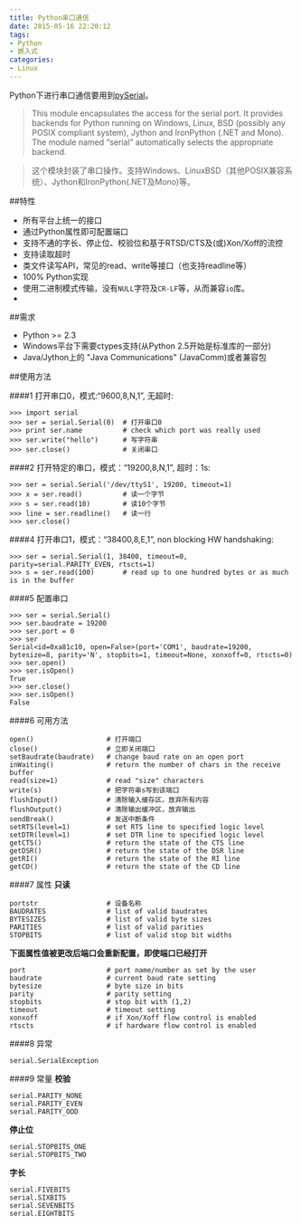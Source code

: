 ```yaml
---
title: Python串口通信
date: 2015-05-16 22:20:12
tags:
- Python
- 嵌入式
categories:
- Linux
---
```

Python下进行串口通信要用到[pySerial](http://pyserial.sourceforge.net/)。

> This module encapsulates the access for the serial port. It provides backends for Python running on Windows, Linux, BSD (possibly any POSIX compliant system), Jython and IronPython (.NET and Mono). The module named “serial” automatically selects the appropriate backend.

> 这个模块封装了串口操作。支持Windows、LinuxBSD（其他POSIX兼容系统）、Jython和IronPython(.NET及Mono)等。

##特性
* 所有平台上统一的接口
* 通过Python属性即可配置端口
* 支持不通的字长、停止位、校验位和基于RTSD/CTS及(或)Xon/Xoff的流控
* 支持读取超时
* 类文件读写API，常见的read、write等接口（也支持readline等）
* 100% Python实现
* 使用二进制模式传输，没有`NULL`字符及`CR-LF`等，从而兼容`io`库。
*

##需求
* Python >= 2.3
* Windows平台下需要ctypes支持(从Python 2.5开始是标准库的一部分)
* Java/Jython上的 "Java Communications" (JavaComm)或者兼容包

##使用方法

####1 打开串口0，模式:“9600,8,N,1”, 无超时:
```
>>> import serial
>>> ser = serial.Serial(0)  # 打开串口0
>>> print ser.name          # check which port was really used
>>> ser.write("hello")      # 写字符串
>>> ser.close()             # 关闭串口
```

####2 打开特定的串口，模式：“19200,8,N,1”, 超时：1s:
```
>>> ser = serial.Serial('/dev/ttyS1', 19200, timeout=1)
>>> x = ser.read()          # 读一个字节
>>> s = ser.read(10)        # 读10个字节
>>> line = ser.readline()   # 读一行
>>> ser.close()
```

####4 打开串口1，模式：“38400,8,E,1”, non blocking HW handshaking:
```
>>> ser = serial.Serial(1, 38400, timeout=0, parity=serial.PARITY_EVEN, rtscts=1)
>>> s = ser.read(100)       # read up to one hundred bytes or as much is in the buffer
```


####5 配置串口
```
>>> ser = serial.Serial()
>>> ser.baudrate = 19200
>>> ser.port = 0
>>> ser
Serial<id=0xa81c10, open=False>(port='COM1', baudrate=19200, bytesize=8, parity='N', stopbits=1, timeout=None, xonxoff=0, rtscts=0)
>>> ser.open()
>>> ser.isOpen()
True
>>> ser.close()
>>> ser.isOpen()
False
```

####6 可用方法
```
open()                  # 打开端口
close()                 # 立即关闭端口  
setBaudrate(baudrate)   # change baud rate on an open port  
inWaiting()             # return the number of chars in the receive buffer  
read(size=1)            # read "size" characters  
write(s)                # 把字符串s写到该端口  
flushInput()            # 清除输入缓存区，放弃所有内容
flushOutput()           # 清除输出缓冲区，放弃输出  
sendBreak()             # 发送中断条件  
setRTS(level=1)         # set RTS line to specified logic level  
setDTR(level=1)         # set DTR line to specified logic level  
getCTS()                # return the state of the CTS line  
getDSR()                # return the state of the DSR line  
getRI()                 # return the state of the RI line  
getCD()                 # return the state of the CD line
```

####7 属性
**只读**
```
portstr                 # 设备名称  
BAUDRATES               # list of valid baudrates  
BYTESIZES               # list of valid byte sizes  
PARITIES                # list of valid parities  
STOPBITS                # list of valid stop bit widths  
```
**下面属性值被更改后端口会重新配置，即使端口已经打开**
```
port                    # port name/number as set by the user  
baudrate                # current baud rate setting  
bytesize                # byte size in bits  
parity                  # parity setting  
stopbits                # stop bit with (1,2)  
timeout                 # timeout setting  
xonxoff                 # if Xon/Xoff flow control is enabled  
rtscts                  # if hardware flow control is enabled  
```

####8 异常
```
serial.SerialException  
```

####9 常量
**校验**
```
serial.PARITY_NONE  
serial.PARITY_EVEN  
serial.PARITY_ODD  
```
**停止位**
```
serial.STOPBITS_ONE  
serial.STOPBITS_TWO 
```

**字长**
```
serial.FIVEBITS  
serial.SIXBITS  
serial.SEVENBITS  
serial.EIGHTBITS  
```
